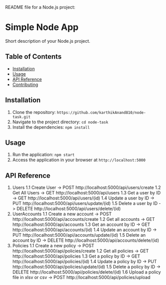 README file for a Node.js project:

# Simple Node App

Short description of your Node.js project.

## Table of Contents

- [Installation](#installation)
- [Usage](#usage)
- [API Reference](#api-reference)
- [Contributing](#contributing)

## Installation

1. Clone the repository: `https://github.com/karthikAnand810/node-task.git`
2. Navigate to the project directory: `cd node-task`
3. Install the dependencies: `npm install`

## Usage

1. Run the application: `npm start`
2. Access the application in your browser at `http://localhost:5000`

## API Reference

1. Users
   1.1 Create User -> POST http://localhost:5000/api/users/create
   1.2 Get All Users -> GET http://localhost:5000/api/users
   1.3 Get a user by ID -> GET http://localhost:5000/api/users/(id)
   1.4 Update a user by ID -> PUT http://localhost:5000/api/users/update/(id)
   1.5 Delete a user by ID -> DELETE http://localhost:5000/api/users/delete/(id)
2. UserAccounts
   1.1 Create a new account -> POST http://localhost:5000/api/accounts/create
   1.2 Get all accounts -> GET http://localhost:5000/api/accounts
   1.3 Get an account by ID -> GET http://localhost:5000/api/accounts/(id)
   1.4 Update an account by ID -> PUT http://localhost:5000/api/accounts/update/(id)
   1.5 Delete an account by ID -> DELETE http://localhost:5000/api/accounts/delete/(id)
3. Policies
   1.1 Create a new policy -> POST http://localhost:5000/api/policies/create
   1.2 Get all policies -> GET http://localhost:5000/api/policies
   1.3 Get a policy by ID -> GET http://localhost:5000/api/policies/(id)
   1.4 Update a policy by ID -> PUT http://localhost:5000/api/policies/update/(id)
   1.5 Delete a policy by ID -> DELETE http://localhost:5000/api/policies/delete/(id)
   1.6 Upload a policy file in xlsv or csv -> POST http://localhost:5000/api/policies/upload
